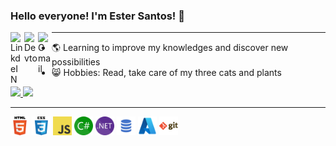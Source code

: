 ### Hello everyone! I'm Ester Santos! :sunflower:

<a target="_blank" href="https://www.linkedin.com/in/ester-r-2292438b/">
  <img align="left" alt="LinkdeIN" width="22px" src="https://cdn.jsdelivr.net/npm/simple-icons@v3/icons/linkedin.svg" />
</a>
<a target="_blank" href="https://dev.to/esterribeiro">
  <img align="left" alt="Devto" width="22px" src="https://cdn.jsdelivr.net/npm/simple-icons@v3/icons/dev-dot-to.svg" />
</a>
<a target="_blank" href="mailto:ester.ribeiro@al.infnet.edu.br">
  <img align="left" alt="Gmail" width="22px" src="https://cdn.jsdelivr.net/npm/simple-icons@v3/icons/gmail.svg" />
</a>

<hr></hr>

- :earth_americas: Learning to improve my knowledges and discover new possibilities
- :smile_cat: Hobbies: Read, take care of my three cats and plants

<!--
**EsterRibeiro/EsterRibeiro** is a ✨ _special_ ✨ repository because its `README.md` (this file) appears on your GitHub profile.



Here are some ideas to get you started:

- 🔭 Currently working on 
- 🌱 I’m currently learning ...
- 👯 I’m looking to collaborate on ...
- 🤔 I’m looking for help with ...
- 💬 Ask me about ...
- 📫 How to reach me: ...
- 😄 Pronouns: ...
- ⚡ Fun fact: ...
-->


<a href="https://github.com/esterribeiro">
  <img height="180em" src="https://github-readme-stats.vercel.app/api?username=esterribeiro&show_icons=true&theme=tokyonight" data-canonical-src="https://github-readme-stats.vercel.app/api?username=esterribeiro&amp;show_icons=true&amp;amp;include_all_commits=true&amp;count_private=true" style="max-width:100%;">
  
  <img height="180em" src="https://github-readme-stats.vercel.app/api/top-langs/?username=esterribeiro&layout=compact&theme=tokyonight" data-canonical-src="https://github-readme-stats.vercel.app/api/top-langs/?username=esterribeiro&amp;layout=compact&amp;langs_count=16&amp" style="max-width:100%;">
</a>


<hr></hr>

<code><img height="30" src="https://raw.githubusercontent.com/github/explore/80688e429a7d4ef2fca1e82350fe8e3517d3494d/topics/html/html.png"></code>
<code><img height="30" src="https://raw.githubusercontent.com/github/explore/80688e429a7d4ef2fca1e82350fe8e3517d3494d/topics/css/css.png"></code>
<code><img height="30" src="https://raw.githubusercontent.com/github/explore/80688e429a7d4ef2fca1e82350fe8e3517d3494d/topics/javascript/javascript.png"></code>
<code><img height="30" src="https://raw.githubusercontent.com/github/explore/80688e429a7d4ef2fca1e82350fe8e3517d3494d/topics/csharp/csharp.png"></code>
<code><img height="30" src="https://raw.githubusercontent.com/github/explore/80688e429a7d4ef2fca1e82350fe8e3517d3494d/topics/dotnet/dotnet.png"></code>
<code><img height="30" src="https://raw.githubusercontent.com/github/explore/80688e429a7d4ef2fca1e82350fe8e3517d3494d/topics/sql/sql.png"></code>
<code><img height="30" src="https://raw.githubusercontent.com/github/explore/80688e429a7d4ef2fca1e82350fe8e3517d3494d/topics/azure/azure.png"></code>
<code><img height="30" src="https://raw.githubusercontent.com/github/explore/80688e429a7d4ef2fca1e82350fe8e3517d3494d/topics/git/git.png"></code>




